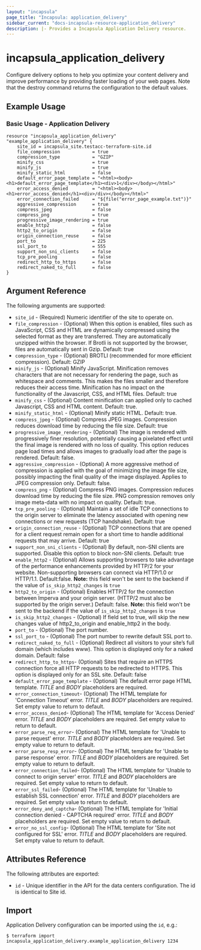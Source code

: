 ```yaml
---
layout: "incapsula"
page_title: "Incapsula: application_delivery"
sidebar_current: "docs-incapsula-resource-application_delivery"
description: |- Provides a Incapsula Application Delivery resource.
---
```


# incapsula_application_delivery

Configure delivery options to help you optimize your content delivery and improve performance by providing faster loading of your web pages.
Note that the destroy command returns the configuration to the default values.

## Example Usage

### Basic Usage - Application Delivery

```hcl
resource "incapsula_application_delivery" "example_application_delivery" {
	site_id = incapsula_site.testacc-terraform-site.id
	file_compression            = true
	compression_type            = "GZIP"
	minify_css                  = true
	minify_js                   = true
	minify_static_html          = false
	default_error_page_template = "<html><body><h1>default_error_page_template</h1><div>1</div></body></html>"
	error_access_denied         = "<html><body><h1>error_access_denied</h1><div>/div></body></html>"
	error_connection_failed     = "${file("error_page_example.txt")}"
	aggressive_compression      = true
	compress_jpeg               = false
	compress_png                = true
	progressive_image_rendering = true
	enable_http2                = false
	http2_to_origin             = false
	origin_connection_reuse     = false
	port_to                     = 225
	ssl_port_to                 = 555
	support_non_sni_clients     = false
	tcp_pre_pooling             = false
	redirect_http_to_https      = false
	redirect_naked_to_full      = false			
}
```

## Argument Reference

The following arguments are supported:

* `site_id` - (Required) Numeric identifier of the site to operate on.
* `file_compression` - (Optional) When this option is enabled, files such as JavaScript, CSS and HTML are dynamically compressed using the selected format as they are transferred. They are automatically unzipped within the browser. If Brotli is not supported by the browser, files are automatically sent in Gzip. Default: true
* `compression_type` - (Optional) BROTLI (recommended for more efficient compression). Default: GZIP
* `minify_js` - (Optional) Minify JavaScript. Minification removes characters that are not necessary for rendering the page, such as whitespace and comments. This makes the files smaller and therefore reduces their access time. Minification has no impact on the functionality of the Javascript, CSS, and HTML files. Default: true
* `minify_css` - (Optional) Content minification can applied only to cached Javascript, CSS and HTML content. Default: true.
* `minify_static_html` - (Optional) Minify static HTML. Default: true.
* `compress_jpeg` - (Optional) Compress JPEG images. Compression reduces download time by reducing the file size. Default: true
* `progressive_image_rendering` - (Optional) The image is rendered with progressively finer resolution, potentially causing a pixelated effect until the final image is rendered with no loss of quality. This option reduces page load times and allows images to gradually load after the page is rendered. Default: false.
* `aggressive_compression` - (Optional) A more aggressive method of compression is applied with the goal of minimizing the image file size, possibly impacting the final quality of the image displayed. Applies to JPEG compression only. Default: false.
* `compress_png` - (Optional) Compress PNG images. Compression reduces download time by reducing the file size. PNG compression removes only image meta-data with no impact on quality. Default: true.
* `tcp_pre_pooling` - (Optional) Maintain a set of idle TCP connections to the origin server to eliminate the latency associated with opening new connections or new requests (TCP handshake). Default: true
* `origin_connection_reuse` - (Optional) TCP connections that are opened for a client request remain open for a short time to handle additional requests that may arrive. Default: true
* `support_non_sni_clients` - (Optional) By default, non-SNI clients are supported. Disable this option to block non-SNI clients. Default: true
* `enable_http2` - (Optional) Allows supporting browsers to take advantage of the performance enhancements provided by HTTP/2 for your website. Non-supporting browsers can connect via HTTP/1.0 or HTTP/1.1. Default:false. **Note:** this field won't be sent to the backend if the value of `is_skip_http2_changes` is `true`
* `http2_to_origin` - (Optional) Enables HTTP/2 for the connection between Imperva and your origin server. (HTTP/2 must also be supported by the origin server.) Default: false. **Note:** this field won't be sent to the backend if the value of `is_skip_http2_changes` is `true`
* `is_skip_http2_changes` - (Optional) If field set to true, will skip the new changes value of http2_to_origin and enable_http2 in the body.
* `port_to` - (Optional) The port number.
* `ssl_port_to` - (Optional) The port number to rewrite default SSL port to.
* `redirect_naked_to_full` - (Optional) Redirect all visitors to your site’s full domain (which includes www). This option is displayed only for a naked domain. Default: false
* `redirect_http_to_https`- (Optional) Sites that require an HTTPS connection force all HTTP requests to be redirected to HTTPS. This option is displayed only for an SSL site. Default: false
* `default_error_page_template` - (Optional) The default error page HTML template. $TITLE$ and $BODY$ placeholders are required.
* `error_connection_timeout`- (Optional) The HTML template for 'Connection Timeout' error. $TITLE$ and $BODY$ placeholders are required. Set empty value to return to default.
* `error_access_denied`- (Optional) The HTML template for 'Access Denied' error. $TITLE$ and $BODY$ placeholders are required. Set empty value to return to default.
* `error_parse_req_error`- (Optional) The HTML template for 'Unable to parse request' error. $TITLE$ and $BODY$ placeholders are required. Set empty value to return to default.
* `error_parse_resp_error`- (Optional) The HTML template for 'Unable to parse response' error. $TITLE$ and $BODY$ placeholders are required. Set empty value to return to default.
* `error_connection_failed`- (Optional) The HTML template for 'Unable to connect to origin server' error. $TITLE$ and $BODY$ placeholders are required. Set empty value to return to default.
* `error_ssl_failed`- (Optional) The HTML template for 'Unable to establish SSL connection' error. $TITLE$ and $BODY$ placeholders are required. Set empty value to return to default.
* `error_deny_and_captcha`- (Optional) The HTML template for 'Initial connection denied - CAPTCHA required' error. $TITLE$ and $BODY$ placeholders are required. Set empty value to return to default.
* `error_no_ssl_config`- (Optional) The HTML template for 'Site not configured for SSL' error. $TITLE$ and $BODY$ placeholders are required. Set empty value to return to default.


## Attributes Reference

The following attributes are exported:

* `id` - Unique identifier in the API for the data centers configuration. The id is identical to Site id.

## Import

Application Delivery configuration can be imported using the `id`, e.g.:

```
$ terraform import incapsula_application_delivery.example_application_delivery 1234
```
